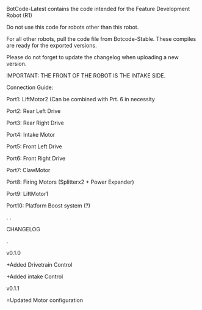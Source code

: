 BotCode-Latest contains the code intended for the Feature Development Robot (R1)

Do not use this code for robots other than this robot.

For all other robots, pull the code file from Botcode-Stable. These compiles are ready for the exported versions.

Please do not forget to update the changelog when uploading a new version.

IMPORTANT: THE FRONT OF THE ROBOT IS THE INTAKE SIDE.

Connection Guide:

 Port1: LiftMotor2 (Can be combined with Prt. 6 in necessity
 
 Port2: Rear Left Drive
 
 Port3: Rear Right Drive
 
 Port4: Intake Motor
 
 Port5: Front Left Drive  
 
 Port6: Front Right Drive
 
 Port7: ClawMotor
 
 Port8: Firing Motors (Splitterx2 + Power Expander) 
 
 Port9: LiftMotor1
 
Port10: Platform Boost system (?)

.
.

CHANGELOG

.

v0.1.0

+Added Drivetrain Control

+Added intake Control

v0.1.1

=Updated Motor configuration
